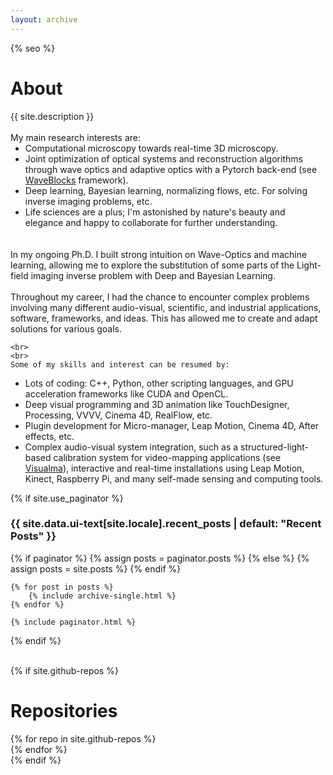 ```yaml
---
layout: archive
---
```

{% seo %}

<h1 class="page__title" itemprop="headline">About</h1>
<article class="text__description">
    {{ site.description }}
    <br>
    <br>
    My main research interests are:
    <ul style="margin-top: 0; margin-bottom: 0;">    
        <li style="margin-top: 0; margin-bottom: 0;">Computational microscopy towards real-time 3D microscopy.</li>
        <li style="margin-top: 0; margin-bottom: 0;">Joint optimization of optical systems and reconstruction algorithms through wave optics and adaptive optics with a Pytorch back-end (see <a href="https://github.com/pvjosue/WaveBlocks">WaveBlocks</a> framework).</li>
        <li style="margin-top: 0; margin-bottom: 0;">Deep learning, Bayesian learning, normalizing flows, etc. For solving inverse imaging problems, etc.</li>
        <li style="margin-top: 0; margin-bottom: 0;">Life sciences are a plus; I'm astonished by nature's beauty and elegance and happy to collaborate for further understanding.</li>
    </ul>
    <br>
    <br>
    In my ongoing Ph.D. I built strong intuition on Wave-Optics and machine learning, allowing me to explore the substitution of some parts of the Light-field imaging inverse problem with Deep and Bayesian Learning.
    <br>
    <br>
Throughout my career, I had the chance to encounter complex problems involving many different audio-visual, scientific, and industrial applications, software, frameworks, and ideas. This has allowed me to create and adapt solutions for various goals.

    <br>
    <br>
    Some of my skills and interest can be resumed by:
<ul style="margin-top: 0; margin-bottom: 0;">    
        <li style="margin-top: 0; margin-bottom: 0;">Lots of coding: C++, Python, other scripting languages, and GPU acceleration frameworks like CUDA and OpenCL.</li>
        <li style="margin-top: 0; margin-bottom: 0;">Deep visual programming and 3D animation like TouchDesigner, Processing, VVVV, Cinema 4D, RealFlow, etc.</li>
        <li style="margin-top: 0; margin-bottom: 0;">Plugin development for Micro-manager, Leap Motion, Cinema 4D, After effects, etc.</li>
        <li style="margin-top: 0; margin-bottom: 0;">Complex audio-visual system integration, such as a structured-light-based calibration system for video-mapping applications (see <a href="www.visualma.com">Visualma</a>), interactive and real-time installations using Leap Motion, Kinect, Raspberry Pi, and many self-made sensing and computing tools.</li>
    </ul>

</article>
  
{% if site.use_paginator %}
    <h3 class="archive__subtitle">{{ site.data.ui-text[site.locale].recent_posts | default: "Recent Posts" }}</h3>
    {% if paginator %}
        {% assign posts = paginator.posts %}
    {% else %}
        {% assign posts = site.posts %}
    {% endif %}

    {% for post in posts %}
        {% include archive-single.html %}
    {% endfor %}

    {% include paginator.html %}
{% endif %}


<br>
{% if site.github-repos %}
<h1>Repositories</h1>
<div class="grid__wrapper">
{% for repo in site.github-repos %}
  <div class="github-card" data-github="{{repo.name}}" data-width="300em" data-height="" data-theme="default"></div>
{% endfor %}
</div>
<script src="/assets/github-cards/src/widget.js"></script>
{% endif %}
